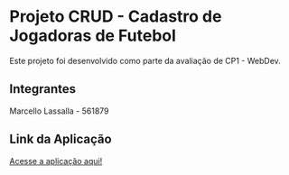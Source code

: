 # Projeto CRUD - Cadastro de Jogadoras de Futebol

Este projeto foi desenvolvido como parte da avaliação de CP1 - WebDev.

## Integrantes

Marcello Lassalla - 561879

## Link da Aplicação

[Acesse a aplicação aqui!](https://marcellolm.github.io/webdev_cp4/)
